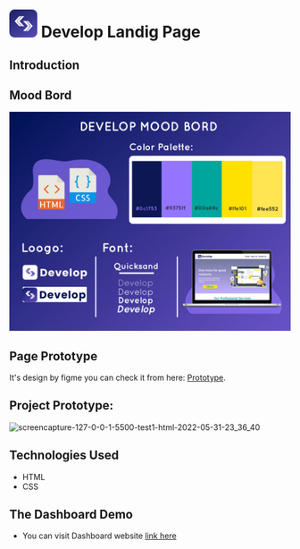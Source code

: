 
# <img src="img/logo.png" width="50px"> Develop Landig Page

## Introduction


## Mood Bord 
<img src="img/maintoMB.jpg">

## Page Prototype

It's design by figme you can check it from here: <a href= 'https://www.figma.com/proto/sUorW4M7CYPh0XkbgHWTs8/Develop-Project?node-id=1%3A2'>Prototype</a>. 

## Project Prototype:
![screencapture-127-0-0-1-5500-test1-html-2022-05-31-23_36_40](https://user-images.githubusercontent.com/71190859/171281322-43849153-60d8-4c60-8335-adca448cb3eb.jpg)


## Technologies Used
* HTML
* CSS


## The Dashboard Demo
* You can visit Dashboard website [link here](http://127.0.0.1:5500/test1.html)

